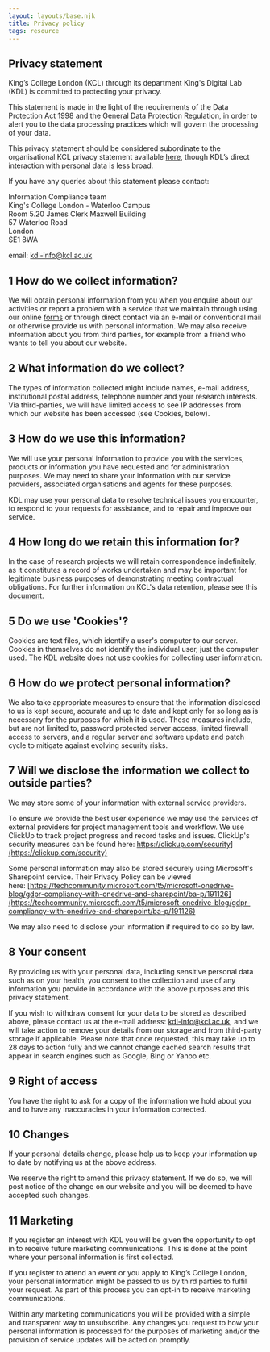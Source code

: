 ```yaml
---
layout: layouts/base.njk
title: Privacy policy
tags: resource
---
```


## Privacy statement

King’s College London (KCL) through its department King's Digital Lab (KDL) is committed to protecting your privacy.

This statement is made in the light of the requirements of the Data Protection Act 1998 and the General Data Protection Regulation, in order to alert you to the data processing practices which will govern the processing of your data.

This privacy statement should be considered subordinate to the organisational KCL privacy statement available [here](https://www.kcl.ac.uk/terms/privacy.aspx), though KDL’s direct interaction with personal data is less broad.

If you have any queries about this statement please contact:

Information Compliance team  
King's College London - Waterloo Campus  
Room 5.20 James Clerk Maxwell Building  
57 Waterloo Road  
London  
SE1 8WA

email: [kdl-info@kcl.ac.uk](mailto:kdl-info@kcl.ac.uk)

## 1 How do we collect information?

We will obtain personal information from you when you enquire about our activities or report a problem with a service that we maintain through using our online [forms](/contact-us/) or through direct contact via an e-mail or conventional mail or otherwise provide us with personal information. We may also receive information about you from third parties, for example from a friend who wants to tell you about our website.

## 2 What information do we collect?

The types of information collected might include names, e-mail address, institutional postal address, telephone number and your research interests. Via third-parties, we will have limited access to see IP addresses from which our website has been accessed (see Cookies, below).

## 3 How do we use this information?

We will use your personal information to provide you with the services, products or information you have requested and for administration purposes. We may need to share your information with our service providers, associated organisations and agents for these purposes.

KDL may use your personal data to resolve technical issues you encounter, to respond to your requests for assistance, and to repair and improve our service.

## 4 How long do we retain this information for?

In the case of research projects we will retain correspondence indefinitely, as it constitutes a record of works undertaken and may be important for legitimate business purposes of demonstrating meeting contractual obligations. For further information on KCL's data retention, please see this [document](https://www.kcl.ac.uk/about/assets/business-assets/pdf/retention/research-data.pdf).

## 5 Do we use 'Cookies'?

Cookies are text files, which identify a user's computer to our server. Cookies in themselves do not identify the individual user, just the computer used. The KDL website does not use cookies for collecting user information.

## 6 How do we protect personal information?

We also take appropriate measures to ensure that the information disclosed to us is kept secure, accurate and up to date and kept only for so long as is necessary for the purposes for which it is used. These measures include, but are not limited to, password protected server access, limited firewall access to servers, and a regular server and software update and patch cycle to mitigate against evolving security risks.

## 7 Will we disclose the information we collect to outside parties?

We may store some of your information with external service providers.

To ensure we provide the best user experience we may use the services of external providers for project management tools and workflow. We use ClickUp to track project progress and record tasks and issues. ClickUp's security measures can be found here: https://clickup.com/security](https://clickup.com/security)

Some personal information may also be stored securely using Microsoft's Sharepoint service. Their Privacy Policy can be viewed here: [https://techcommunity.microsoft.com/t5/microsoft-onedrive-blog/gdpr-compliancy-with-onedrive-and-sharepoint/ba-p/191126](https://techcommunity.microsoft.com/t5/microsoft-onedrive-blog/gdpr-compliancy-with-onedrive-and-sharepoint/ba-p/191126)

We may also need to disclose your information if required to do so by law.

## 8 Your consent

By providing us with your personal data, including sensitive personal data such as on your health, you consent to the collection and use of any information you provide in accordance with the above purposes and this privacy statement.

If you wish to withdraw consent for your data to be stored as described above, please contact us at the e-mail address: [kdl-info@kcl.ac.uk](mailto:kdl-info@kcl.ac.uk), and we will take action to remove your details from our storage and from third-party storage if applicable. Please note that once requested, this may take up to 28 days to action fully and we cannot change cached search results that appear in search engines such as Google, Bing or Yahoo etc.

## 9 Right of access

You have the right to ask for a copy of the information we hold about you and to have any inaccuracies in your information corrected.

## 10 Changes

If your personal details change, please help us to keep your information up to date by notifying us at the above address.

We reserve the right to amend this privacy statement. If we do so, we will post notice of the change on our website and you will be deemed to have accepted such changes.

## 11 Marketing

If you register an interest with KDL you will be given the opportunity to opt in to receive future marketing communications. This is done at the point where your personal information is first collected.

If you register to attend an event or you apply to King’s College London, your personal information might be passed to us by third parties to fulfil your request. As part of this process you can opt-in to receive marketing communications.

Within any marketing communications you will be provided with a simple and transparent way to unsubscribe. Any changes you request to how your personal information is processed for the purposes of marketing and/or the provision of service updates will be acted on promptly.
